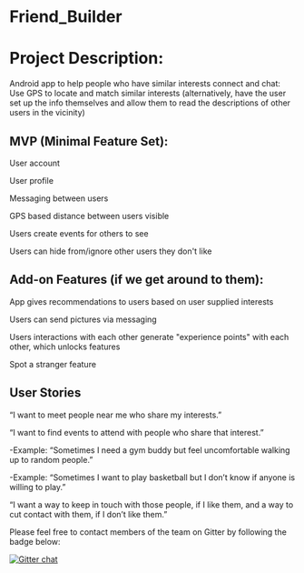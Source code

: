 # Friend_Builder


# Project Description:
Android app to help people who have similar interests connect and chat: Use GPS to locate and match similar interests (alternatively, have the user set up the info themselves and allow them to read the descriptions of other users in the vicinity)


## MVP (Minimal Feature Set):


User account

User profile

Messaging between users

GPS based distance between users visible

Users create events for others to see

Users can hide from/ignore other users they don't like


## Add-on Features (if we get around to them):


App gives recommendations to users based on user supplied interests

Users can send pictures via messaging

Users interactions with each other generate "experience points" with each other, which unlocks features

Spot a stranger feature
 

## User Stories


“I want to meet people near me who share my interests.”

“I want to find events to attend with people who share that interest.”

  -Example: “Sometimes I need a gym buddy but feel uncomfortable walking up to random people.”
  
  -Example: “Sometimes I want to play basketball but I don’t know if anyone is willing to play.”
  
“I want a way to keep in touch with those people, if I like them, and a way to cut contact with them, if I don’t like them.”

Please feel free to contact members of the team on Gitter by following the badge below:

[![Gitter chat](https://badges.gitter.im/gitterHQ/gitter.png)](https://gitter.im/Friend_Builder/Lobby?utm_source=ios&utm_medium=link&utm_campaign=ios-share-link)
